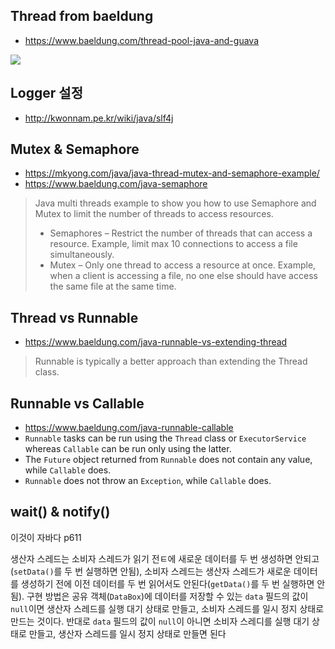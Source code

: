 ## Thread from baeldung

- https://www.baeldung.com/thread-pool-java-and-guava

![](https://www.baeldung.com/wp-content/uploads/2016/08/2016-08-10_10-16-52-1024x572.png)

## Logger 설정

- http://kwonnam.pe.kr/wiki/java/slf4j

## Mutex & Semaphore

- https://mkyong.com/java/java-thread-mutex-and-semaphore-example/
- https://www.baeldung.com/java-semaphore

> Java multi threads example to show you how to use Semaphore and Mutex to limit the number of threads to access resources.
>
> - Semaphores – Restrict the number of threads that can access a resource. Example, limit max 10 connections to access a file simultaneously.
> - Mutex – Only one thread to access a resource at once. Example, when a client is accessing a file, no one else should have access the same file at the same time.

## Thread vs Runnable

- https://www.baeldung.com/java-runnable-vs-extending-thread

> Runnable is typically a better approach than extending the Thread class.

## Runnable vs Callable

- https://www.baeldung.com/java-runnable-callable
- `Runnable` tasks can be run using the `Thread` class or `ExecutorService` whereas `Callable` can be run only using the latter.
- The `Future` object returned from `Runnable` does not contain any value, while `Callable` does.
- `Runnable` does not throw an `Exception`, while `Callable` does.

## wait() & notify()

이것이 자바다 p611

생산자 스레드는 소비자 스레드가 읽기 전ㅌ에 새로운 데이터를 두 번 생성하면 안되고(`setData()`를 두 번 실행하면 안됨), 소비자 스레드는 생산자 스레드가 새로운 데이터를 생성하기 전에 이전 데이터를 두 번 읽어서도 안된다(`getData()`를 두 번 실행하면 안됨). 구현 방법은 공유 객체(`DataBox`)에 데이터를 저장할 수 있는 `data` 필드의 값이 `null`이면 생산자 스레드를 실행 대기 상태로 만들고, 소비자 스레드를 일시 정지 상태로 만드는 것이다. 반대로 `data` 필드의 값이 `null`이 아니면 소비자 스레디를 실행 대기 상태로 만들고, 생산자 스레드를 일시 정지 상태로 만들면 된다
